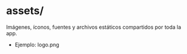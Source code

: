 # assets/

Imágenes, íconos, fuentes y archivos estáticos compartidos por toda la app.

- Ejemplo: logo.png
